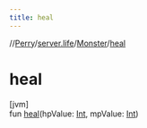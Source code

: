 ```yaml
---
title: heal
---
```

//[Perry](../../../index.html)/[server.life](../index.html)/[Monster](index.html)/[heal](heal.html)



# heal



[jvm]\
fun [heal](heal.html)(hpValue: [Int](https://kotlinlang.org/api/latest/jvm/stdlib/kotlin/-int/index.html), mpValue: [Int](https://kotlinlang.org/api/latest/jvm/stdlib/kotlin/-int/index.html))




